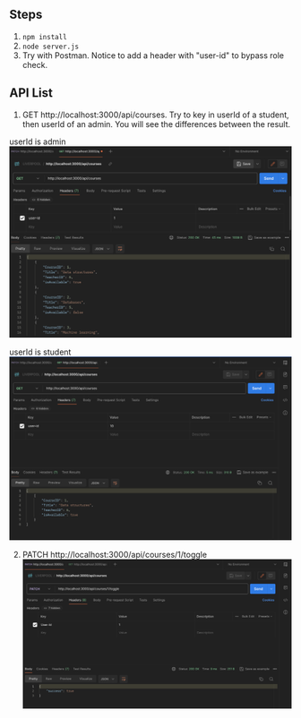 ## Steps
1. `npm install`
2. `node server.js`
3. Try with Postman. Notice to add a header with "user-id" to bypass role check.

## API List
1. GET http://localhost:3000/api/courses. Try to key in userId of a student, then userId of an admin. You
will see the differences between the result.

userId is admin
![alt text](image_3.png "GET /course")

userId is student
![alt text](image_2.png "GET /course")

2. PATCH http://localhost:3000/api/courses/1/toggle
![alt text](image_1.png "PATCH /courses/:id/toggle")